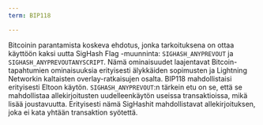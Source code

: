 ```yaml
---
term: BIP118

---
```

Bitcoinin parantamista koskeva ehdotus, jonka tarkoituksena on ottaa käyttöön kaksi uutta SigHash Flag -muunninta: `SIGHASH_ANYPREVOUT` ja `SIGHASH_ANYPREVOUTANYSCRIPT`. Nämä ominaisuudet laajentavat Bitcoin-tapahtumien ominaisuuksia erityisesti älykkäiden sopimusten ja Lightning Networkin kaltaisten overlay-ratkaisujen osalta. BIP118 mahdollistaisi erityisesti Eltoon käytön. `SIGHASH_ANYPREVOUT`:n tärkein etu on se, että se mahdollistaa allekirjoitusten uudelleenkäytön useissa transaktioissa, mikä lisää joustavuutta. Erityisesti nämä SigHashit mahdollistavat allekirjoituksen, joka ei kata yhtään transaktion syötettä.